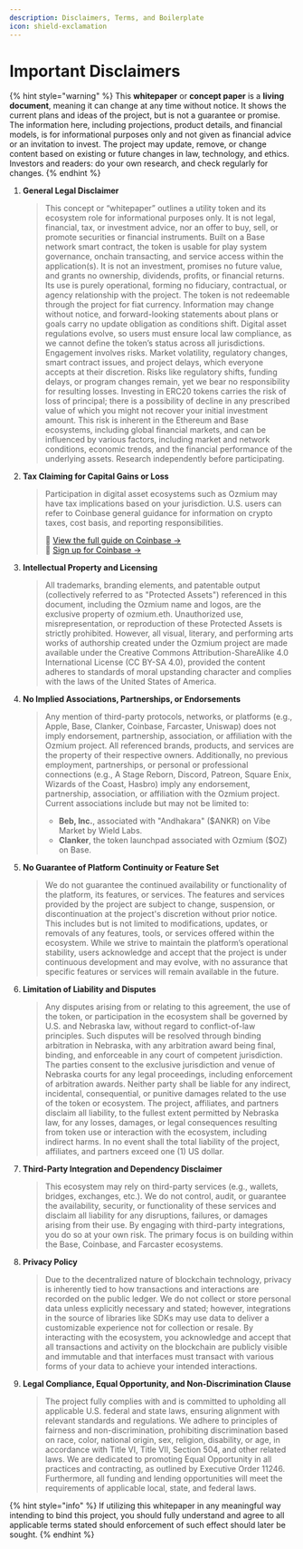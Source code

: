 ```yaml
---
description: Disclaimers, Terms, and Boilerplate
icon: shield-exclamation
---
```


# Important Disclaimers

{% hint style="warning" %}
This **whitepaper** or **concept paper** is a **living document**, meaning it can change at any time without notice. It shows the current plans and ideas of the project, but is not a guarantee or promise. The information here, including projections, product details, and financial models, is for informational purposes only and not given as financial advice or an invitation to invest. The project may update, remove, or change content based on existing or future changes in law, technology, and ethics. Investors and readers: do your own research, and check regularly for changes.
{% endhint %}

1.  **General Legal Disclaimer**

    > This concept or “whitepaper” outlines a utility token and its ecosystem role for informational purposes only. It is not legal, financial, tax, or investment advice, nor an offer to buy, sell, or promote securities or financial instruments. Built on a Base network smart contract, the token is usable for play system governance, onchain transacting, and service access within the application(s). It is not an investment, promises no future value, and grants no ownership, dividends, profits, or financial returns. Its use is purely operational, forming no fiduciary, contractual, or agency relationship with the project. The token is not redeemable through the project for fiat currency. Information may change without notice, and forward-looking statements about plans or goals carry no update obligation as conditions shift. Digital asset regulations evolve, so users must ensure local law compliance, as we cannot define the token’s status across all jurisdictions. Engagement involves risks. Market volatility, regulatory changes, smart contract issues, and project delays, which everyone accepts at their discretion. Risks like regulatory shifts, funding delays, or program changes remain, yet we bear no responsibility for resulting losses. Investing in ERC20 tokens carries the risk of loss of principal; there is a possibility of decline in any prescribed value of which you might not recover your initial investment amount. This risk is inherent in the Ethereum and Base ecosystems, including global financial markets, and can be influenced by various factors, including market and network conditions, economic trends, and the financial performance of the underlying assets. Research independently before participating.
2.  **Tax Claiming for Capital Gains or Loss**

    > Participation in digital asset ecosystems such as Ozmium may have tax implications based on your jurisdiction. U.S. users can refer to Coinbase general guidance for information on crypto taxes, cost basis, and reporting responsibilities.
    >
    > &#x20;  🔗 [View the full guide on Coinbase →](https://help.coinbase.com/en/coinbase/taxes/general-information/tax-info)\
    > &#x20;  🔵 [Sign up for Coinbase →](https://coinbase.com/join/A2RHGAV?src=referral-link)
3.  **Intellectual Property and Licensing**

    > All trademarks, branding elements, and patentable output (collectively referred to as "Protected Assets") referenced in this document, including the Ozmium name and logos, are the exclusive property of ozmium.eth. Unauthorized use, misrepresentation, or reproduction of these Protected Assets is strictly prohibited. However, all visual, literary, and performing arts works of authorship created under the Ozmium project are made available under the Creative Commons Attribution-ShareAlike 4.0 International License (CC BY-SA 4.0), provided the content adheres to standards of moral upstanding character and complies with the laws of the United States of America.
4.  **No Implied Associations, Partnerships, or Endorsements**

    > Any mention of third-party protocols, networks, or platforms (e.g., Apple, Base, Clanker, Coinbase, Farcaster, Uniswap) does not imply endorsement, partnership, association, or affiliation with the Ozmium project. All referenced brands, products, and services are the property of their respective owners. Additionally, no previous employment, partnerships, or personal or professional connections (e.g., A Stage Reborn, Discord, Patreon, Square Enix, Wizards of the Coast, Hasbro) imply any endorsement, partnership, association, or affiliation with the Ozmium project. Current associations include but may not be limited to:
    >
    > * **Beb, Inc.**, associated with "Andhakara" ($ANKR) on Vibe Market by Wield Labs.
    > * **Clanker**, the token launchpad associated with Ozmium ($OZ) on Base.
5.  **No Guarantee of Platform Continuity or Feature Set**

    > We do not guarantee the continued availability or functionality of the platform, its features, or services. The features and services provided by the project are subject to change, suspension, or discontinuation at the project's discretion without prior notice. This includes but is not limited to modifications, updates, or removals of any features, tools, or services offered within the ecosystem. While we strive to maintain the platform’s operational stability, users acknowledge and accept that the project is under continuous development and may evolve, with no assurance that specific features or services will remain available in the future.
6.  **Limitation of Liability and Disputes**

    > Any disputes arising from or relating to this agreement, the use of the token, or participation in the ecosystem shall be governed by U.S. and Nebraska law, without regard to conflict-of-law principles. Such disputes will be resolved through binding arbitration in Nebraska, with any arbitration award being final, binding, and enforceable in any court of competent jurisdiction. The parties consent to the exclusive jurisdiction and venue of Nebraska courts for any legal proceedings, including enforcement of arbitration awards. Neither party shall be liable for any indirect, incidental, consequential, or punitive damages related to the use of the token or ecosystem. The project, affiliates, and partners disclaim all liability, to the fullest extent permitted by Nebraska law, for any losses, damages, or legal consequences resulting from token use or interaction with the ecosystem, including indirect harms. In no event shall the total liability of the project, affiliates, and partners exceed one (1) US dollar.
7.  **Third-Party Integration and Dependency Disclaimer**

    > This ecosystem may rely on third-party services (e.g., wallets, bridges, exchanges, etc.). We do not control, audit, or guarantee the availability, security, or functionality of these services and disclaim all liability for any disruptions, failures, or damages arising from their use. By engaging with third-party integrations, you do so at your own risk. The primary focus is on building within the Base, Coinbase, and Farcaster ecosystems.
8.  **Privacy Policy**&#x20;

    > Due to the decentralized nature of blockchain technology, privacy is inherently tied to how transactions and interactions are recorded on the public ledger. We do not collect or store personal data unless explicitly necessary and stated; however, integrations in the source of libraries like SDKs may use data to deliver a customizable experience not for collection or resale. By interacting with the ecosystem, you acknowledge and accept that all transactions and activity on the blockchain are publicly visible and immutable and that interfaces must transact with various forms of your data to achieve your intended interactions.
9.  **Legal Compliance, Equal Opportunity, and Non-Discrimination Clause**

    > The project fully complies with and is committed to upholding all applicable U.S. federal and state laws, ensuring alignment with relevant standards and regulations. We adhere to principles of fairness and non-discrimination, prohibiting discrimination based on race, color, national origin, sex, religion, disability, or age, in accordance with Title VI, Title VII, Section 504, and other related laws. We are dedicated to promoting Equal Opportunity in all practices and contracting, as outlined by Executive Order 11246. Furthermore, all funding and lending opportunities will meet the requirements of applicable local, state, and federal laws.

{% hint style="info" %}
If utilizing this whitepaper in any meaningful way intending to bind this project, you should fully understand and agree to all applicable terms stated should enforcement of such effect should later be sought.
{% endhint %}
